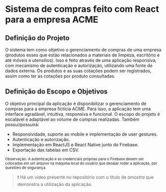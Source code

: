 # Sistema de compras feito com React para a empresa ACME

## Definição do Projeto
O sistema tem como objetivo o gerenciamento de compras de uma empresa (produtos
esses que estão relacionados a materiais de limpeza, escritório e até móveis e utensílios).
Isso é feito através de uma aplicação responsiva, com mecanismo de autenticação e
autorização, utilizando uma fonte de dados externa. Os produtos e as suas cotações podem
ser registrados, assim como ter as cotações por produto consultadas.

## Definição do Escopo e Objetivos
O objetivo principal da aplicação é disponibilizar o gerenciamento de compras para a
empresa fictícia ACME. Para isso, a aplicação tem uma interface agradável, intuitiva,
responsiva e funcional. O escopo do projeto é escalável e adaptável ao volume de
compras realizadas. Também possui/possuirá:

* Responsividade, suporte ao mobile e implementação de user gestures.
* Autenticação e autorização.
* Implementação em ReactJS e React Native junto do Firebase.
* Exportação das tabelas em CSV.

<sup>Observação: A autenticação e as credenciais próprias para o Firebase devem ser colocadas em um arquivo na máquina local do usuário que desejar rodar a aplicação, por questões de segurança.</sup>

> :exclamation: Há um video presente no repositório com o título de *amostra* que demonstra a utilização da aplicação.